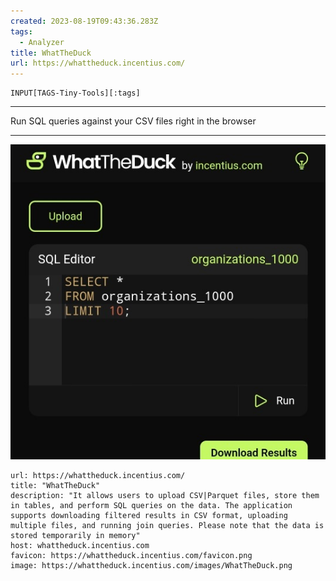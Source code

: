 ```yaml
---
created: 2023-08-19T09:43:36.283Z
tags: 
  - Analyzer
title: WhatTheDuck
url: https://whattheduck.incentius.com/
---
```

```meta-bind
INPUT[TAGS-Tiny-Tools][:tags]
```

___
Run SQL queries against your CSV files right in the browser
___

![](_attachments/whattheduck.jpg)

```cardlink
url: https://whattheduck.incentius.com/
title: "WhatTheDuck"
description: "It allows users to upload CSV|Parquet files, store them in tables, and perform SQL queries on the data. The application supports downloading filtered results in CSV format, uploading multiple files, and running join queries. Please note that the data is stored temporarily in memory"
host: whattheduck.incentius.com
favicon: https://whattheduck.incentius.com/favicon.png
image: https://whattheduck.incentius.com/images/WhatTheDuck.png
```
